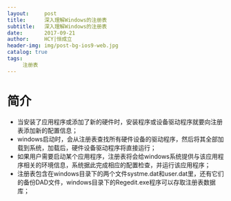 ```yaml
---
layout:     post
title:      深入理解Windows的注册表
subtitle:   深入理解Windows的注册表
date:       2017-09-21
author:     HCY|恒成立
header-img: img/post-bg-ios9-web.jpg
catalog: true
tags:
     注册表
---
```

# 简介
* 当安装了应用程序或添加了新的硬件时，安装程序或设备驱动程序就要向注册表添加新的配置信息；
* windows启动时，会从注册表查找所有硬件设备的驱动程序，然后将其全部加载到系统，加载后，硬件设备驱动程序将直接运行；
* 如果用户需要启动某个应用程序，注册表将会给windows系统提供与该应用程序相关的环境信息，系统据此完成相应的配置检查，并运行该应用程序；
* 注册表包含在windows目录下的两个文件systme.dat和user.dat里，还有它们的备份DAD文件，windows目录下的Regedit.exe程序可以存取注册表数据库；
